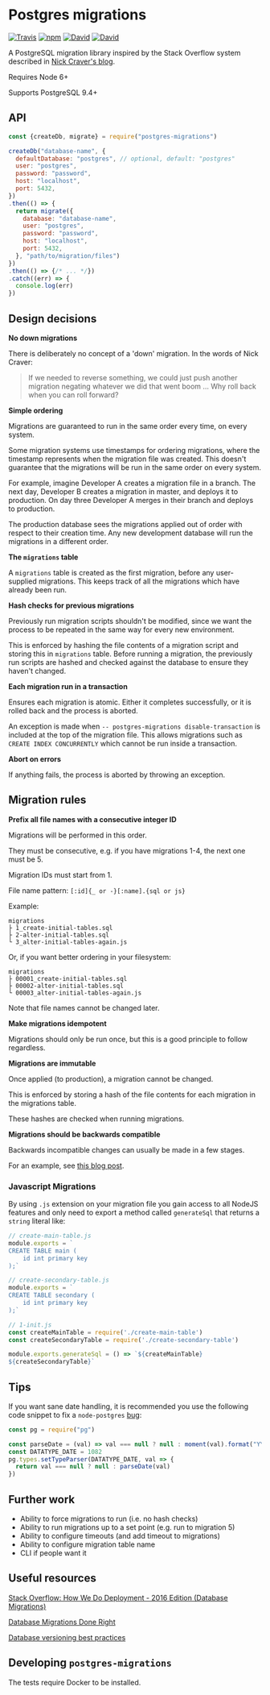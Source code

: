 # Postgres migrations

[![Travis](https://img.shields.io/travis/ThomWright/postgres-migrations.svg)](https://travis-ci.org/ThomWright/postgres-migrations)
[![npm](https://img.shields.io/npm/v/postgres-migrations.svg)](https://www.npmjs.com/package/postgres-migrations)
[![David](https://img.shields.io/david/ThomWright/postgres-migrations.svg)](https://david-dm.org/ThomWright/postgres-migrations)
[![David](https://img.shields.io/david/dev/ThomWright/postgres-migrations.svg)](https://david-dm.org/ThomWright/postgres-migrations)

A PostgreSQL migration library inspired by the Stack Overflow system described in [Nick Craver's blog](http://nickcraver.com/blog/2016/05/03/stack-overflow-how-we-do-deployment-2016-edition/#database-migrations).

Requires Node 6+

Supports PostgreSQL 9.4+

## API

```js
const {createDb, migrate} = require("postgres-migrations")

createDb("database-name", {
  defaultDatabase: "postgres", // optional, default: "postgres"
  user: "postgres",
  password: "password",
  host: "localhost",
  port: 5432,
})
.then(() => {
  return migrate({
    database: "database-name",
    user: "postgres",
    password: "password",
    host: "localhost",
    port: 5432,
  }, "path/to/migration/files")
})
.then(() => {/* ... */})
.catch((err) => {
  console.log(err)
})
```

## Design decisions

**No down migrations**

There is deliberately no concept of a 'down' migration. In the words of Nick Craver:

> If we needed to reverse something, we could just push another migration negating whatever we did that went boom ... Why roll back when you can roll forward?

**Simple ordering**

Migrations are guaranteed to run in the same order every time, on every system.

Some migration systems use timestamps for ordering migrations, where the timestamp represents when the migration file was created. This doesn't guarantee that the migrations will be run in the same order on every system.

For example, imagine Developer A creates a migration file in a branch. The next day, Developer B creates a migration in master, and deploys it to production. On day three Developer A merges in their branch and deploys to production.

The production database sees the migrations applied out of order with respect to their creation time. Any new development database will run the migrations in a different order.

**The `migrations` table**

A `migrations` table is created as the first migration, before any user-supplied migrations. This keeps track of all the migrations which have already been run.

**Hash checks for previous migrations**

Previously run migration scripts shouldn't be modified, since we want the process to be repeated in the same way for every new environment.

This is enforced by hashing the file contents of a migration script and storing this in `migrations` table. Before running a migration, the previously run scripts are hashed and checked against the database to ensure they haven't changed.

**Each migration run in a transaction**

Ensures each migration is atomic. Either it completes successfully, or it is rolled back and the process is aborted.

An exception is made when `-- postgres-migrations disable-transaction` is included at the top of the migration file. This allows migrations such as `CREATE INDEX CONCURRENTLY` which cannot be run inside a transaction.

**Abort on errors**

If anything fails, the process is aborted by throwing an exception.

## Migration rules

**Prefix all file names with a consecutive integer ID**

Migrations will be performed in this order.

They must be consecutive, e.g. if you have migrations 1-4, the next one must be 5.

Migration IDs must start from 1.

File name pattern: `[:id]{_ or -}[:name].{sql or js}`

Example:

```
migrations
├ 1_create-initial-tables.sql
├ 2-alter-initial-tables.sql
└ 3_alter-initial-tables-again.js
```

Or, if you want better ordering in your filesystem:

```
migrations
├ 00001_create-initial-tables.sql
├ 00002-alter-initial-tables.sql
└ 00003_alter-initial-tables-again.js
```

Note that file names cannot be changed later.

**Make migrations idempotent**

Migrations should only be run once, but this is a good principle to follow regardless.

**Migrations are immutable**

Once applied (to production), a migration cannot be changed.

This is enforced by storing a hash of the file contents for each migration in the migrations table.

These hashes are checked when running migrations.

**Migrations should be backwards compatible**

Backwards incompatible changes can usually be made in a few stages.

For an example, see [this blog post](http://www.brunton-spall.co.uk/post/2014/05/06/database-migrations-done-right/).

### Javascript Migrations

By using `.js` extension on your migration file you gain access to all NodeJS features and only need to export a method called `generateSql` that returns a `string` literal like:

```js
// create-main-table.js
module.exports = `
CREATE TABLE main (
    id int primary key
);`

// create-secondary-table.js
module.exports = `
CREATE TABLE secondary (
    id int primary key
);`

// 1-init.js
const createMainTable = require('./create-main-table')
const createSecondaryTable = require('./create-secondary-table')

module.exports.generateSql = () => `${createMainTable}
${createSecondaryTable}`
```

## Tips

If you want sane date handling, it is recommended you use the following code snippet to fix a `node-postgres` [bug](https://github.com/brianc/node-postgres/issues/818):

```js
const pg = require("pg")

const parseDate = (val) => val === null ? null : moment(val).format("YYYY-MM-DD")
const DATATYPE_DATE = 1082
pg.types.setTypeParser(DATATYPE_DATE, val => {
  return val === null ? null : parseDate(val)
})
```

## Further work

- Ability to force migrations to run (i.e. no hash checks)
- Ability to run migrations up to a set point (e.g. run to migration 5)
- Ability to configure timeouts (and add timeout to migrations)
- Ability to configure migration table name
- CLI if people want it

## Useful resources

[Stack Overflow: How We Do Deployment - 2016 Edition (Database Migrations)](http://nickcraver.com/blog/2016/05/03/stack-overflow-how-we-do-deployment-2016-edition/#database-migrations)

[Database Migrations Done Right](http://www.brunton-spall.co.uk/post/2014/05/06/database-migrations-done-right/)

[Database versioning best practices](http://enterprisecraftsmanship.com/2015/08/10/database-versioning-best-practices/)

## Developing `postgres-migrations`

The tests require Docker to be installed.
